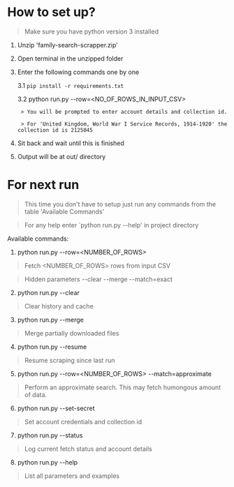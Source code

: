 # How to set up?
> Make sure you have python version 3 installed 
1. Unzip 'family-search-scrapper.zip' 
2. Open terminal in the unzipped folder
3. Enter the following commands one by one

    3.1 `pip install -r requirements.txt`

    3.2 python run.py --row=<NO_OF_ROWS_IN_INPUT_CSV>

        > You will be prompted to enter account details and collection id. 

        > For 'United Kingdom, World War I Service Records, 1914-1920' the collection id is 2125045
4. Sit back and wait until this is finished
5. Output will be at out/ directory

# For next run
> This time you don't have to setup just run any commands from the table 'Available Commands'

> For any help enter `python run.py --help' in project directory

Available commands:

1. python run.py --row=<NUMBER_OF_ROWS>
> Fetch <NUMBER_OF_ROWS> rows from input CSV

> Hidden parameters  --clear --merge  --match=exact

2. python run.py --clear
> Clear history and cache

3. python run.py --merge 
> Merge partially downloaded files 

4. python run.py --resume
> Resume scraping since last run

5. python run.py --row=<NUMBER_OF_ROWS> --match=approximate
> Perform an approximate search. This may fetch humongous amount of data. 

6. python run.py --set-secret
> Set account credentials and collection id   

7. python run.py --status
> Log current fetch status and account details  

8. python run.py --help
> List all parameters and examples    

